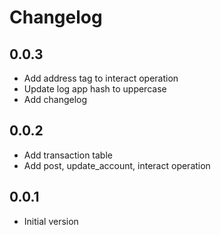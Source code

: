 # Changelog

## 0.0.3

- Add address tag to interact operation
- Update log app hash to uppercase
- Add changelog

## 0.0.2

- Add transaction table
- Add post, update_account, interact operation

## 0.0.1

- Initial version
